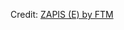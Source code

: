 <div id="observablehq-1a278d71"></div>
<p>Credit: <a href="https://observablehq.com/d/8d42cbf55cf81616">ZAPIS (E) by FTM</a></p>

<link rel="stylesheet" href="https://cdn.jsdelivr.net/npm/@observablehq/inspector@5/dist/inspector.css">
<script type="module">
import {Runtime, Inspector} from "https://cdn.jsdelivr.net/npm/@observablehq/runtime@5/dist/runtime.js";
import define from "https://api.observablehq.com/d/8d42cbf55cf81616.js?v=4";
new Runtime().module(define, Inspector.into("#observablehq-1a278d71"));
</script>
